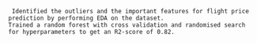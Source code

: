                                                                                                                                              
	 Identified the outliers and the important features for flight price prediction by performing EDA on the dataset.
	Trained a random forest with cross validation and randomised search for hyperparameters to get an R2-score of 0.82.
